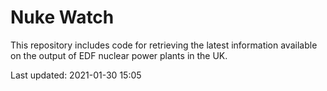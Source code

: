 # Nuke Watch

This repository includes code for retrieving the latest information available on the output of EDF nuclear power plants in the UK.

Last updated: 2021-01-30 15:05
